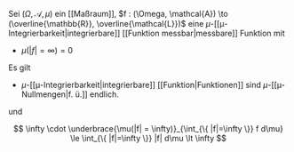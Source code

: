 Sei $(\Omega, \mathcal{A}, \mu)$ ein [[Maßraum]], $f : (\Omega, \mathcal{A}) \to (\overline{\mathbb{R}}, \overline{\mathcal{L}})$ eine $\mu$-[[μ-Integrierbarkeit|integrierbare]] [[Funktion messbar|messbare]] Funktion mit
- $\mu(|f| = \infty) = 0$

Es gilt

- $\mu$-[[μ-Integrierbarkeit|integrierbare]] [[Funktion|Funktionen]] sind $\mu$-[[μ-Nullmengen|f. ü.]] endlich.

und

$$
	\infty \cdot \underbrace{\mu(|f| = \infty)}_{\int_{\{ |f|=\infty \}} f d\mu} \le \int_{\{ |f|=\infty \}} |f| d\mu \lt \infty
$$